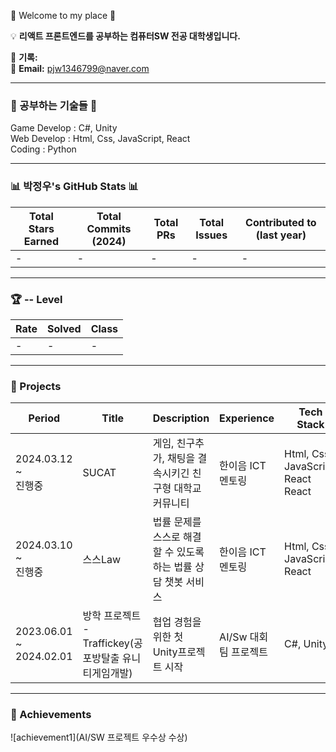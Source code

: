👋 Welcome to my place 👋

💡 **리액트 프론트엔드를 공부하는 컴퓨터SW 전공 대학생입니다.**

📜 **기록:**  
📧 **Email:** pjw1346799@naver.com

---

### 🌱 공부하는 기술들 🌱

Game Develop : C#, Unity <br>
Web Develop : Html, Css, JavaScript, React<br>
Coding : Python

---

### 📊 박정우's GitHub Stats 📊

| Total Stars Earned | Total Commits (2024) | Total PRs | Total Issues | Contributed to (last year) |
| ------------------ | -------------------- | --------- | ------------ | -------------------------- |
| -                  | -                    | -         | -            | -                          |

---

### 🏆 -- Level

| Rate | Solved | Class |
| ---- | ------ | ----- |
| -    | -      | -     |

---

### 🚀 Projects

| Period                          | Title                                             | Description                                                    | Experience             | Tech Stack                         |
| ------------------------------- | ------------------------------------------------- | -------------------------------------------------------------- | ---------------------- | ---------------------------------- |
| 2024.03.12 <br>~<br> 진행중     | SUCAT                                             | 게임, 친구추가, 채팅을 결속시키긴 친구형 대학교 커뮤니티       | 한이음 ICT 멘토링      | Html, Css, JavaScript, React React |
| 2024.03.10 <br>~<br> 진행중     | 스스Law                                           | 법률 문제를 스스로 해결할 수 있도록 하는 법률 상담 챗봇 서비스 | 한이음 ICT 멘토링      | Html, Css, JavaScript, React       |
| 2023.06.01 <br>~<br> 2024.02.01 | 방학 프로젝트 - Traffickey(공포방탈출 유니티게임개발) | 협업 경험을 위한 첫 Unity프로젝트 시작                         | AI/Sw 대회 팀 프로젝트 | C#, Unity                          |

---

### 🏅 Achievements

![achievement1](AI/SW 프로젝트 우수상 수상)
